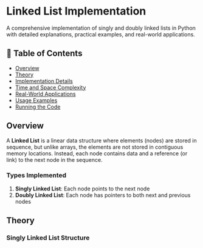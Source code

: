 # Linked List Implementation

A comprehensive implementation of singly and doubly linked lists in Python with detailed explanations, practical examples, and real-world applications.

## 📖 Table of Contents

- [Overview](#overview)
- [Theory](#theory)
- [Implementation Details](#implementation-details)
- [Time and Space Complexity](#time-and-space-complexity)
- [Real-World Applications](#real-world-applications)
- [Usage Examples](#usage-examples)
- [Running the Code](#running-the-code)

## Overview

A **Linked List** is a linear data structure where elements (nodes) are stored in sequence, but unlike arrays, the elements are not stored in contiguous memory locations. Instead, each node contains data and a reference (or link) to the next node in the sequence.

### Types Implemented

1. **Singly Linked List**: Each node points to the next node
2. **Doubly Linked List**: Each node has pointers to both next and previous nodes

## Theory

### Singly Linked List Structure
